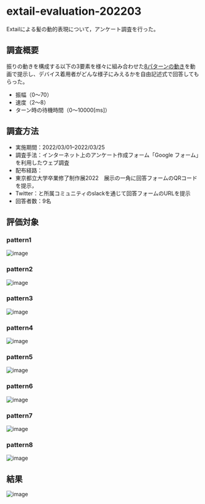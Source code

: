 # extail-evaluation-202203

Extailによる髪の動的表現について，アンケート調査を行った。

## 調査概要
振りの動きを構成する以下の3要素を様々に組み合わせた[8パターンの動き](https://github.com/mt-sumikko/extail-evaluation-202203/blob/main/README.md#%E8%A9%95%E4%BE%A1%E5%AF%BE%E8%B1%A1)を動画で提示し、デバイス着用者がどんな様子にみえるかを自由記述式で回答してもらった。
- 振幅（0〜70）
- 速度（2〜8）
- ターン時の待機時間（0〜10000[ms]）
 
## 調査方法
- 実施期間：2022/03/01–2022/03/25
- 調査手法：インターネット上のアンケート作成フォーム「Google フォーム」を利用したウェブ調査
- 配布経路：
 - 東京都立大学卒業修了制作展2022　展示の一角に回答フォームのQRコードを提示，
 - Twitter：と所属コミュニティのslackを通じて回答フォームのURLを提示
- 回答者数：9名

## 評価対象
### pattern1
![image](https://github.com/mt-sumikko/extail-evaluation-202203/blob/main/pattern_1.gif)
### pattern2
![image](https://github.com/mt-sumikko/extail-evaluation-202203/blob/main/pattern_2.gif)
### pattern3
![image](https://github.com/mt-sumikko/extail-evaluation-202203/blob/main/pattern_3.gif)
### pattern4
![image](https://github.com/mt-sumikko/extail-evaluation-202203/blob/main/pattern_4.gif)
### pattern5
![image](https://github.com/mt-sumikko/extail-evaluation-202203/blob/main/pattern_5.gif)
### pattern6
![image](https://github.com/mt-sumikko/extail-evaluation-202203/blob/main/pattern_6.gif)
### pattern7
![image](https://github.com/mt-sumikko/extail-evaluation-202203/blob/main/pattern_7.gif)
### pattern8
![image](https://github.com/mt-sumikko/extail-evaluation-202203/blob/main/pattern_8.gif)
## 結果
![image](https://github.com/mt-sumikko/extail-evaluation-202203/blob/main/result.png)
